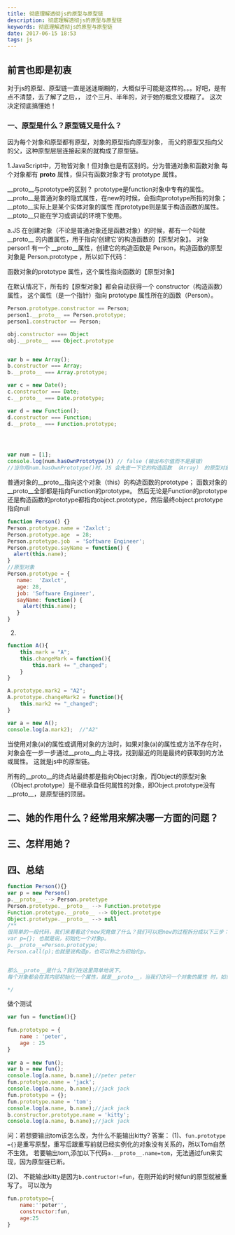 ```yaml
---
title: 彻底理解透彻js的原型与原型链
description: 彻底理解透彻js的原型与原型链
keywords: 彻底理解透彻js的原型与原型链
date: 2017-06-15 18:53
tags: js
---
```

## 前言也即是初衷
对于js的原型、原型链一直是迷迷糊糊的，大概似乎可能是这样的。。。好吧，是有点不清楚，去了解了之后，，
过个三月、半年的，对于她的概念又模糊了。
这次决定彻底搞懂她！

### 一、原型是什么？原型链又是什么？
因为每个对象和原型都有原型，对象的原型指向原型对象，
而父的原型又指向父的父，这种原型层层连接起来的就构成了原型链。

1.JavaScript中，万物皆对象！但对象也是有区别的。分为普通对象和函数对象
每个对象都有 __proto__ 属性，但只有函数对象才有 prototype 属性。

__proto__与prototype的区别？
prototype是function对象中专有的属性。 
__proto__是普通对象的隐式属性，在new的时候，会指向prototype所指的对象； 
__ptoto__实际上是某个实体对象的属性
而prototype则是属于构造函数的属性。
__ptoto__只能在学习或调试的环境下使用。


a.JS 在创建对象（不论是普通对象还是函数对象）的时候，都有一个叫做__proto__ 的内置属性，用于指向‘创建它’的构造函数的【原型对象】。
对象 person1 有一个 __proto__属性，创建它的构造函数是 Person，构造函数的原型对象是 Person.prototype ，所以如下代码：

函数对象的prototype 属性，这个属性指向函数的【原型对象】

在默认情况下，所有的【原型对象】都会自动获得一个 constructor（构造函数）属性，
这个属性（是一个指针）指向 prototype 属性所在的函数（Person）。

```javascript
Person.prototype.constructor == Person;
person1.__proto__ == Person.prototype;
person1.constructor == Person;

obj.constructor === Object
obj.__proto__ === Object.prototype


var b = new Array();
b.constructor === Array;
b.__proto__ === Array.prototype;

var c = new Date(); 
c.constructor === Date;
c.__proto__ === Date.prototype;

var d = new Function();
d.constructor === Function;
d.__proto__ === Function.prototype;




var num = [1];
console.log(num.hasOwnPrototype()) // false (输出布尔值而不是报错)
//当你用num.hasOwnPrototype()时，JS 会先查一下它的构造函数 （Array） 的原型对象 Array.prototype 有没有有hasOwnPrototype()方法，没查到的话继续查一下 Array.prototype 的原型对象 Array.prototype.__proto__有没有这个方法。
```
普通对象的__proto__指向这个对象（this）的构造函数的prototype；
函数对象的__proto__全部都是指向Function的prototype。
然后无论是Function的prototype还是构造函数的prototype都指向object.prototype，然后最终object.prototype指向null


```javascript
function Person() {}
Person.prototype.name = 'Zaxlct';
Person.prototype.age  = 28;
Person.protetype.job  = 'Software Engineer';
Person.prototype.sayName = function() {
  alert(this.name);
}
//原型对象
Person.prototype = {
   name:  'Zaxlct',
   age: 28,
   job: 'Software Engineer',
   sayName: function() {
     alert(this.name);
   }
}
```

2.
```javascript
function A(){
    this.mark = "A";
    this.changeMark = function(){
        this.mark += "_changed";
    }
}

A.prototype.mark2 = "A2";
A.prototype.changeMark2 = function(){
    this.mark2 += "_changed";
}

var a = new A();
console.log(a.mark2);  //"A2"
```
当使用对象(a)的属性或调用对象的方法时，如果对象(a)的属性或方法不存在时，对象会在一步一步通过__proto__向上寻找，找到最近的则是最终的获取到的方法或属性。
这就是js中的原型链。

所有的__proto__的终点站最终都是指向Object对象，而Object的原型对象（Object.prototype）是不继承自任何属性的对象，即Object.prototype没有__proto__，是原型链的顶层。

## 二、她的作用什么？经常用来解决哪一方面的问题？
## 三、怎样用她？
## 四、总结

```javascript
function Person(){}
var p = new Person()
p.__proto__ --> Person.protetype
Person.protetype.__proto__ --> Function.protetype
Function.protetype.__proto__ --> Object.protetype
Object.protetype.__proto__ --> null
/**
很简单的一段代码，我们来看看这个new究竟做了什么？我们可以把new的过程拆分成以下三步：
var p={}; 也就是说，初始化一个对象p。
p.__proto__=Person.prototype;
Person.call(p);也就是说构造p，也可以称之为初始化p。


那么__proto__是什么？我们在这里简单地说下。
每个对象都会在其内部初始化一个属性，就是__proto__，当我们访问一个对象的属性 时，如果这个对象内部不存在这个属性，那么他就会去__proto__里找这个属性，这个__proto__又会有自己的__proto__，于是就这样 一直找下去，也就是我们平时所说的原型链的概念。

*/

```

做个测试
```javascript
var fun = function(){}  
  
fun.prototype = {      
    name : 'peter',      
    age : 25      
}  
  
var a = new fun();  
var b = new fun();  
console.log(a.name, b.name);//peter peter  
fun.prototype.name = 'jack';  
console.log(a.name, b.name);//jack jack  
fun.prototype = {};  
fun.prototype.name = 'tom';  
console.log(a.name, b.name);//jack jack  
b.constructor.prototype.name = 'kitty';  
console.log(a.name, b.name);//jack jack 
```
问：若想要输出tom该怎么改，为什么不能输出kitty?
答案：
(1)、`fun.prototype ={}`是重写原型，重写后跟重写前就已经实例化的对象没有关系的，所以Tom自然不生效。
若要输出tom,添加以下代码`a.__proto__.name=tom`，无法通过fun来实现，因为原型链已断。
			  
(2)、 不能输出kitty是因为`b.contructor!=fun`，在刚开始的时候fun的原型就被重写了。
可以改为
```javascript
fun.prototype={
	name:''peter'',
	constructor:fun,
	age:25
}
```
